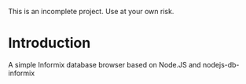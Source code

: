 
This is an incomplete project. Use at your own risk.

Introduction
============
A simple Informix database browser based on Node.JS and nodejs-db-informix
